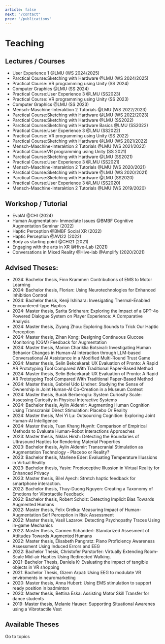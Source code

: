 ```yaml
---
article: false
next: "/contact"
prev: "/publications"
---
```

# Teaching


## Lectures / Courses

- <Badge type="tip" text="UX1" vertical="middle" /> <Badge type="warning" text="WS" vertical="middle" /> User Experience 1 @LMU (WS 2024/2025) 
- <Badge type="tip" text="SWH" vertical="middle" /> <Badge type="warning" text="WS" vertical="middle" /> Parctical Course:Sketching with Hardware @LMU (WS 2024/2025) 
- <Badge type="tip" text="PVRU" vertical="middle" /> <Badge type="warning" text="SS" vertical="middle" /> Practical Course: VR programming using Unity (SS 2024) 
- <Badge type="tip" text="CG1" vertical="middle" /> <Badge type="warning" text="SS" vertical="middle" /> Computer Graphics @LMU (SS 2024) 
- <Badge type="tip" text="UX3" vertical="middle" /> <Badge type="warning" text="SS" vertical="middle" /> Practical Course:User Experience 3 @LMU (SS2023)  
- <Badge type="tip" text="PVRU" vertical="middle" /> <Badge type="warning" text="SS" vertical="middle" /> Practical Course: VR programming using Unity (SS 2023) 
- <Badge type="tip" text="CG1" vertical="middle" /> <Badge type="warning" text="SS" vertical="middle" /> Computer Graphics @LMU (SS 2023) 
- <Badge type="tip" text="MMI2" vertical="middle" /> <Badge type="warning" text="WS" vertical="middle" /> Mensch-Maschine-Interaktion 2 Tutorials @LMU (WS 2022/2023)  
- <Badge type="tip" text="SWH" vertical="middle" /> <Badge type="warning" text="WS" vertical="middle" /> Parctical Course:Sketching with Hardware @LMU (WS 2022/2023) 
- <Badge type="tip" text="SWH" vertical="middle" /> <Badge type="warning" text="SS" vertical="middle" /> Parctical Course:Sketching with Hardware @LMU (SS2022) 
- <Badge type="tip" text="SWH" vertical="middle" /> <Badge type="warning" text="SS" vertical="middle" /> Parctical Course:Sketching with Hardware Basics @LMU (SS2022) 
- <Badge type="tip" text="UX3" vertical="middle" /> <Badge type="warning" text="SS" vertical="middle" /> Practical Course:User Experience 3 @LMU (SS2022)  
- <Badge type="tip" text="PVRU" vertical="middle" /> <Badge type="warning" text="SS" vertical="middle" /> Practical Course: VR programming using Unity (SS 2022) 
- <Badge type="tip" text="SWH" vertical="middle" /> <Badge type="warning" text="WS" vertical="middle" /> Parctical Course:Sketching with Hardware @LMU (WS 2021/2022)
- <Badge type="tip" text="MMI2" vertical="middle" /> <Badge type="warning" text="WS" vertical="middle" /> Mensch-Maschine-Interaktion 2 Tutorials @LMU (WS 2021/2022)  
- <Badge type="tip" text="PVRU" vertical="middle" /> <Badge type="warning" text="SS" vertical="middle" /> Practical Course:VR programming using Unity (SS 2021)  
- <Badge type="tip" text="SWH" vertical="middle" /> <Badge type="warning" text="SS" vertical="middle" /> Parctical Course:Sketching with Hardware @LMU (SS2021)  
- <Badge type="tip" text="UX3" vertical="middle" /> <Badge type="warning" text="SS" vertical="middle" /> Practical Course:User Experience 3 @LMU (SS2021)  
- <Badge type="tip" text="MMI2" vertical="middle" /> <Badge type="warning" text="WS" vertical="middle" /> Mensch-Maschine-Interaktion 2 Tutorials @LMU (WS 2020/2021)  
- <Badge type="tip" text="SWH" vertical="middle" /> <Badge type="warning" text="WS" vertical="middle" /> Parctical Course:Sketching with Hardware @LMU (WS 2020/2021)  
- <Badge type="tip" text="SWH" vertical="middle" /> <Badge type="warning" text="SS" vertical="middle" /> Parctical Course:Sketching with Hardware @LMU (SS2020)  
- <Badge type="tip" text="SWH" vertical="middle" /> <Badge type="warning" text="SS" vertical="middle" /> Practical Course:User Experience 3 @LMU (SS2020)  
- <Badge type="tip" text="MMI2" vertical="middle" /> <Badge type="warning" text="WS" vertical="middle" /> Mensch-Maschine-Interaktion 2 Tutorials @LMU (WS 2019/2020)  


## Workshop / Tutorial

- <Badge type="tip" text="CHI" vertical="middle" />EvalAI @CHI (2024)
- <Badge type="tip" text="Dagstuhl" vertical="middle" />Human Augmentation- Immediate Issues @BMBF Cognitive Augmentation Seminar (2022)
- <Badge type="tip" text="BMBF" vertical="middle" /> Haptic Perception @BMBF Social XR (2022)
- <Badge type="tip" text="AVI" vertical="middle" /> Haptic Perception @AVI22 (2022)
- <Badge type="tip" text="CHI" vertical="middle" /> Body as starting point @CHI21 (2021)
- <Badge type="tip" text="HIVE" vertical="middle" /> Engaging with the arts in XR @Hive-Lab (2021)
- <Badge type="tip" text="HIVE" vertical="middle" /> Conversations in Mixed Reality @Hive-lab @Amplify (2020/2021)

## Advised Theses:

- <Badge type="tip" text="MT" vertical="middle" /> <Badge type="warning" text="Running" vertical="middle" /> 2024: Bachelor thesis, Finn Krammer: Contributions of EMS to Motor Learning
- <Badge type="tip" text="MT" vertical="middle" /> <Badge type="warning" text="Running" vertical="middle" /> 2024: Bachelor thesis, Florian: Using Neurotechnologies for Enhanced Inhibition Control
- <Badge type="tip" text="MT" vertical="middle" /> <Badge type="warning" text="Running" vertical="middle" /> 2024: Bachelor thesis, Kenji Ishihara: Invesigating Thermal-Enabled Encountered-type Haptics
- <Badge type="tip" text="MT" vertical="middle" /> <Badge type="warning" text="Running" vertical="middle" /> 2024: Master thesis, Sarita Sridharan: Exploring the Impact of a GPT-4o Powered Dialogue System on Player Experience: A Comparative Analysis
- <Badge type="tip" text="MT" vertical="middle" /> <Badge type="warning" text="Running" vertical="middle" /> 2024: Master thesis, Ziyang Zhou: Exploring Sounds to Trick Our Haptic Perception
- <Badge type="tip" text="MT" vertical="middle" /> <Badge type="warning" text="Running" vertical="middle" /> 2024: Master thesis, Zihan Kong: Designing Continuous Glucose Monitoring (CGM) Feedback for Augmentation
- <Badge type="tip" text="MT" vertical="middle" /> <Badge type="info" text="Finished" vertical="middle" /> 2024: Master thesis, Marion Chariklia Botsivali: Investigating Human Behavior Changes in Human-AI Interaction through LLM-based Conversational AI Assistance in a Modified Multi-Round Trust Game
- <Badge type="tip" text="MT" vertical="middle" /> <Badge type="info" text="Finished" vertical="middle" /> 2024: Master thesis, Selin Bekcekaral: UX Evaluation of Pronto: A Rapid AR Prototyping Tool Compared With Traditional Paper-Based Method
- <Badge type="tip" text="MT" vertical="middle" /> <Badge type="info" text="Finished" vertical="middle" /> 2024: Master thesis, Selin Bekcekaral: UX Evaluation of Pronto: A Rapid AR Prototyping Tool Compared With Traditional Paper-Based Method
- <Badge type="tip" text="MT" vertical="middle" /> <Badge type="info" text="Finished" vertical="middle" /> 2024: Master thesis, Gabriel Udo Lindner: Studying the Sense of Ownership in Joint Human-AI Co-Creation in a Museum Context
- <Badge type="tip" text="MT" vertical="middle" /> <Badge type="info" text="Finished" vertical="middle" /> 2024: Master thesis, Burak Berberoglu: System Curiosity Scale: Assessing Curiosity in Physical Interactive Systems
- <Badge type="tip" text="BT" vertical="middle" /> <Badge type="info" text="Finished" vertical="middle" /> 2024: Bachelor thesis, Aylin Aldemir: Augmenting Human Cognition Using Transcranial Direct Stimulation: Placebo Or Reality
- <Badge type="tip" text="MT" vertical="middle" /> <Badge type="info" text="Finished" vertical="middle" /> 2024: Master thesis, Mei Yi Lu: Outsourcing Cognition: Exploring Joint Human-AI Intelligence
- <Badge type="tip" text="MT" vertical="middle" /> <Badge type="info" text="Finished" vertical="middle" /> 2024: Master thesis, Tuan Khang Huynh: Comparison of Empirical Methods to Evaluate Human-Robot Interactions Approaches
- <Badge type="tip" text="MT" vertical="middle" /> <Badge type="info" text="Finished" vertical="middle" /> 2023: Master thesis, Niklas Hirsh: Detecting the Boundaries of Ultrasound Haptics for Rendering Material Properties
- <Badge type="tip" text="BT" vertical="middle" /> <Badge type="info" text="Finished" vertical="middle" /> 2023: Bachelor thesis, Aylin Aldemir: Transcranial Stimulation as Augmentation Technology - Placebo or Reality?
- <Badge type="tip" text="BT" vertical="middle" /> <Badge type="info" text="Finished" vertical="middle" /> 2023: Bachelor thesis, Marlene Eder: Evaluating Temperature Illussions in Virtual Reality
- <Badge type="tip" text="BT" vertical="middle" /> <Badge type="info" text="Finished" vertical="middle" /> 2023: Bachelor thesis, Yasin: Propioceptive Illussion in Virtual Reality for Enhanced Privacy
- <Badge type="tip" text="MT" vertical="middle" /> <Badge type="info" text="Finished" vertical="middle" /> 2023: Master thesis, Bilel Ayech: Stretch haptic feedback for smartphone interaction.
- <Badge type="tip" text="BT" vertical="middle" /> <Badge type="info" text="Finished" vertical="middle" /> 2022: Bachelor thesis, Thuy-Duong Nguyen: Creating a Taxonomy of Emotions for Vibrotactile Feedback
- <Badge type="tip" text="BT" vertical="middle" /> <Badge type="info" text="Finished" vertical="middle" /> 2022: Bachelor thesis, Robert Scholz: Detecting Implicit Bias Towards Augmented Humans
- <Badge type="tip" text="MT" vertical="middle" /> <Badge type="info" text="Finished" vertical="middle" /> 2022: Master thesis, Felix Grelka: Measuring Impact of Human-Augmentation Self Perception in Risk Assessment
- <Badge type="tip" text="MT" vertical="middle" /> <Badge type="info" text="Finished" vertical="middle" /> 2022: Master thesis, Vasil Lazarov: Detecting Psychopathy Traces Using in-game Mechanics
- <Badge type="tip" text="MT" vertical="middle" /> <Badge type="info" text="Finished" vertical="middle" /> 2022: Master thesis, Carmen Schanderl: Standarized Assesment of Attitudes Towards Augmented Humans
- <Badge type="tip" text="MT" vertical="middle" /> <Badge type="info" text="Finished" vertical="middle" /> 2022: Master thesis, Elisabeth Pangratz: Piano Proficiency Awareness Assessment Using Induced Errors and EEG
- <Badge type="tip" text="BT" vertical="middle" /> <Badge type="info" text="Finished" vertical="middle" /> 2022: Bachelor Thesis, Christofer Parstorfer: Virtually Extending Room-Scale Mid-air Haptics Using Redirected Walking.
- <Badge type="tip" text="BT" vertical="middle" /> <Badge type="info" text="Finished" vertical="middle" /> 2021: Bachelor Thesis, Daniela K: Evaluating the impact of tangible objects in VR shopping
- <Badge type="tip" text="BT" vertical="middle" /> <Badge type="info" text="Finished" vertical="middle" /> 2021: Bachelor Thesis, Gizem Arpat: Using EEG to modulate VR enviroments in neuromarketing
- <Badge type="tip" text="MT" vertical="middle" /> <Badge type="info" text="Finished" vertical="middle" /> 2020: Master thesis, Anna Hubert: Using EMS stimulation to support ready position in badminton
- <Badge type="tip" text="MT" vertical="middle" /> <Badge type="info" text="Finished" vertical="middle" /> 2020: Master thesis, Bettina Eska: Assisting Motor Skill Transfer for dance students
- <Badge type="tip" text="MT" vertical="middle" /> <Badge type="info" text="Finished" vertical="middle" /> 2019: Master thesis, Melanie Hauser: Supporting Situational Awarenes using a Vibrotactile Vest

## Available Theses

<n-button strong secondary tag="a" href="/theses" type="primary">Go to topics</n-button>

<script>

import {
  NButton,
} from "naive-ui";

export default {
  components: {
    NButton,
  },
};
</script>